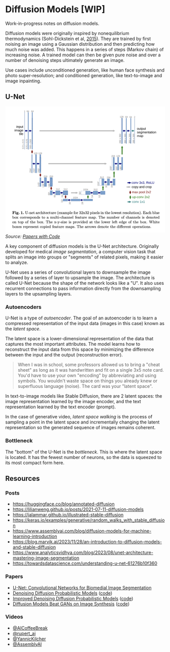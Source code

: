 # Diffusion Models [WIP]

Work-in-progress notes on diffusion models.

Diffusion models were originally inspired by nonequilibrium thermodynamics (Sohl-Dickstein et al, [2015](https://arxiv.org/abs/1503.03585)). They are trained by first noising an image using a Gaussian distribution and then predicting how much noise was added. This happens in a series of steps (Markov chain) of increasing noise. A trained model can then be given pure noise and over a number of denoising steps ultimately generate an image.

Use cases include unconditioned generation, like human face synthesis and photo super-resolution; and conditioned generation, like text-to-image and image inpainting.

## U-Net

![U-Net](../assets/u-net.png)
_Source: [Papers with Code](https://paperswithcode.com/method/u-net)_

A key component of diffusion models is the U-Net architecture. Originally developed for medical _image segmentation_, a computer vision task that splits an image into groups or "segments" of related pixels, making it easier to analyze.

U-Net uses a series of convolutional layers to downsample the image followed by a series of layer to upsample the image. The architecture is called U-Net because the shape of the network looks like a "U". It also uses recurrent connections to pass information directly from the downsampling layers to the upsampling layers.

### Autoencoders

U-Net is a type of _autoencoder_. The goal of an autoencoder is to learn a compressed representation of the input data (images in this case) known as the _latent space_.

The latent space is a lower-dimensional representation of the data that captures the most important attributes. The model learns how to reconstruct the input data from this space by minimizing the difference between the input and the output (reconstruction error).

> When I was in school, some professors allowed us to bring a "cheat sheet" as long as it was handwritten and fit on a single 3x5 note card. You'd have to use your own "encoding" by abbreviating and using symbols. You wouldn't waste space on things you already knew or superfluous language (noise). The card was your "latent space".

In text-to-image models like Stable Diffusion, there are 2 latent spaces: the image representation learned by the image encoder, and the text representation learned by the text encoder (prompt).

In the case of generative video, _latent space walking_ is the process of sampling a point in the latent space and incrementally changing the latent representation so the generated sequence of images remains coherent.

### Bottleneck

The "bottom" of the U-Net is the _bottleneck_. This is where the latent space is located. It has the fewest number of neurons, so the data is squeezed to its most compact form here.

## Resources

### Posts

* <https://huggingface.co/blog/annotated-diffusion>
* <https://lilianweng.github.io/posts/2021-07-11-diffusion-models>
* <https://jalammar.github.io/illustrated-stable-diffusion>
* <https://keras.io/examples/generative/random_walks_with_stable_diffusion>
* <https://www.assemblyai.com/blog/diffusion-models-for-machine-learning-introduction>
* <https://blog.marvik.ai/2023/11/28/an-introduction-to-diffusion-models-and-stable-diffusion>
* <https://www.analyticsvidhya.com/blog/2023/08/unet-architecture-mastering-image-segmentation>
* <https://towardsdatascience.com/understanding-u-net-61276b10f360>

### Papers

* [U-Net: Convolutional Networks for Biomedial Image Segmentation](https://arxiv.org/abs/1505.04597)
* [Denoising Diffusion Probabilistic Models](https://arxiv.org/abs/2006.11239) ([code](https://github.com/hojonathanho/diffusion))
* [Improved Denoising Diffusion Probabilistic Models](https://arxiv.org/abs/2102.09672) ([code](https://github.com/openai/improved-diffusion))
* [Diffusion Models Beat GANs on Image Synthesis](https://arxiv.org/abs/2105.05233) ([code](https://github.com/openai/guided-diffusion))

### Videos

* [@AICoffeeBreak](https://www.youtube.com/watch?v=344w5h24-h8)
* [@rupert_ai](https://www.youtube.com/watch?v=NhdzGfB1q74)
* [@YannicKilcher](https://www.youtube.com/watch?v=W-O7AZNzbzQ)
* [@AssemblyAI](https://www.youtube.com/watch?v=yTAMrHVG1ew)
